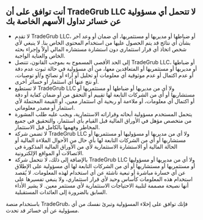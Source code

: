 ## أنت توافق على أن TradeGrub LLC لا تتحمل أي مسؤولية عن خسائر تداول الأسهم الخاصة بك

- لا تقدم TradeGrub LLC، أو ضباطها أو مديريها أو مستثمريها، أي ضمان أو وعد آخر بشأن أي نتائج قد يتم الحصول عليها من استخدام المحتوى الخاص بنا. لا ينبغي لأي شخص اتخاذ أي قرار استثماري دون استشارة مستشاره المالي أولاً وإجراء بحثه الخاص والعناية الواجبة.
- إلى الحد الأقصى المسموح به بموجب القانون، تتنصل TradeGrub LLC، أو ضباطها أو مديريها أو مستثمريها أو المتعاقدين معها، من أي مسؤولية في حالة ثبوت عدم دقة أو عدم اكتمال أو عدم موثوقية أي معلومات أو تحليل أو آراء أو نصائح و/أو توصيات، أو نتج عنها أي استثمار أو خسائر أخرى.
- لا تستطيع TradeGrub LLC ولا أي من مديريها أو ضباطها أو مستثمريها أو مستشاريها أو أي من الشركات التابعة لها تقييم أو التحقق من أو ضمان كفاية أو دقة أو اكتمال أي معلومات، أو ملاءمة أو ربحية أي استثمار معين، أو القيمة المحتملة لأي استثمار أو مصدر معلوماتي.
- يتحمل المستخدم مسؤولية أبحاثه وقراراته الاستثمارية، ويجب عليه طلب المشورة من متخصص مؤهل في الأوراق المالية قبل القيام بأي استثمار، والتحقيق في جميع المخاطر وفهمها بالكامل قبل الاستثمار.
- لا تضمن شركة TradeGrub LLC ولا أي من مديريها أو مسؤوليها أو مستثمريها أو مستشاريها أو أي من الشركات التابعة لها بأي حال من الأحوال الملاءة المالية أو الحالة المالية أو الاستشارة الاستثمارية لأي من الأوراق المالية المذكورة في الاتصالات أو المواقع الإلكترونية.
- بالإضافة إلى ذلك، لا تتحمل شركة TradeGrub LLC ولا أي من مديريها أو مسؤوليها أو مستثمريها أو مستشاريها أو أي من الشركات التابعة لها أي مسؤولية على الإطلاق عن أي خسارة مباشرة أو تبعية ناشئة عن أي استخدام لهذه المعلومات. لا يُقصد استخدام هذه المعلومات كأساس وحيد لأي قرار استثماري، ولا ينبغي تفسيرها على أنها نصيحة مصممة لتلبية الاحتياجات الاستثمارية لأي مستثمر معين. لا يشير الأداء السابق بالضرورة إلى العائدات المستقبلية.

باستخدام منصة TradeGrub، فإنك توافق على إخلاء المسؤولية وتبرئ نفسك من أي مسؤولية عن أي خسائر قد تحدث.

